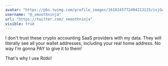 ```yaml
---
avatar: "https://pbs.twimg.com/profile_images/1610245772494213125/ivjGoAi0_400x400.jpg"
username: "@_smoothninja"
url: "https://twitter.com/_smoothninja"
visible: true
---
```


I don't trust these crypto accounting SaaS providers with my data. They will literally see all your wallet addresses, including your real home address. No way I'm gonna PAY to give it to them!

That's why I use Rotki!
